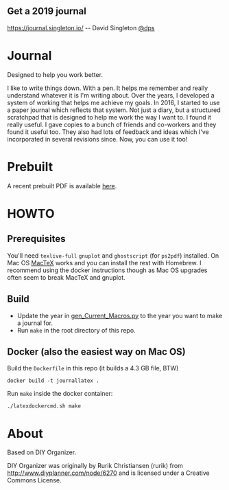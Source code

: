 ## Get a 2019 journal
https://journal.singleton.io/
-- David Singleton [@dps](http://www.twitter.com/dps)

# Journal

Designed to help you work better.

I like to write things down. With a pen. It helps me remember and really understand whatever it is I'm writing about. Over the years, I developed a system of working that helps me achieve my goals. In 2016, I started to use a paper journal which reflects that system. Not just a diary, but a structured scratchpad that is designed to help me work the way I want to. I found it really useful. I gave copies to a bunch of friends and co-workers and they found it useful too. They also had lots of feedback and ideas which I've incorporated in several revisions since. Now, you can use it too!

# Prebuilt

A recent prebuilt PDF is available [here](http://singleton.io/2019.pdf).

# HOWTO

## Prerequisites
You'll need `texlive-full` `gnuplot` and `ghostscript` (for `ps2pdf`) installed. On Mac OS [MacTeX](http://www.tug.org/mactex/) works and you can install the rest with Homebrew. I recommend using the docker instructions though as Mac OS upgrades often seem to break MacTeX and gnuplot.

## Build
* Update the year in [gen_Current_Macros.py](https://github.com/dps/journal/blob/master/gen_Current_Macros.py#L21) to the year you want to make a journal for.
* Run `make` in the root directory of this repo.

## Docker (also the easiest way on Mac OS)

Build the `Dockerfile` in this repo (it builds a 4.3 GB file, BTW)
```
docker build -t journallatex .
```

Run `make` inside the docker container:
```
./latexdockercmd.sh make
```

# About

Based on DIY Organizer.

DIY Organizer was originally by Rurik Christiansen (rurik) from http://www.diyplanner.com/node/6270 and is licensed under a Creative Commons License.


